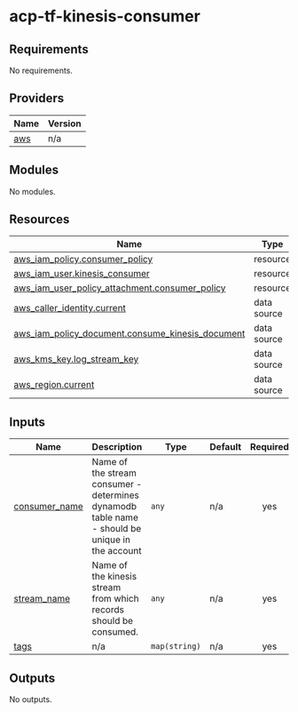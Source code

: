 # acp-tf-kinesis-consumer
## Requirements

No requirements.

## Providers

| Name | Version |
|------|---------|
| <a name="provider_aws"></a> [aws](#provider\_aws) | n/a |

## Modules

No modules.

## Resources

| Name | Type |
|------|------|
| [aws_iam_policy.consumer_policy](https://registry.terraform.io/providers/hashicorp/aws/latest/docs/resources/iam_policy) | resource |
| [aws_iam_user.kinesis_consumer](https://registry.terraform.io/providers/hashicorp/aws/latest/docs/resources/iam_user) | resource |
| [aws_iam_user_policy_attachment.consumer_policy](https://registry.terraform.io/providers/hashicorp/aws/latest/docs/resources/iam_user_policy_attachment) | resource |
| [aws_caller_identity.current](https://registry.terraform.io/providers/hashicorp/aws/latest/docs/data-sources/caller_identity) | data source |
| [aws_iam_policy_document.consume_kinesis_document](https://registry.terraform.io/providers/hashicorp/aws/latest/docs/data-sources/iam_policy_document) | data source |
| [aws_kms_key.log_stream_key](https://registry.terraform.io/providers/hashicorp/aws/latest/docs/data-sources/kms_key) | data source |
| [aws_region.current](https://registry.terraform.io/providers/hashicorp/aws/latest/docs/data-sources/region) | data source |

## Inputs

| Name | Description | Type | Default | Required |
|------|-------------|------|---------|:--------:|
| <a name="input_consumer_name"></a> [consumer\_name](#input\_consumer\_name) | Name of the stream consumer - determines dynamodb table name - should be unique in the account | `any` | n/a | yes |
| <a name="input_stream_name"></a> [stream\_name](#input\_stream\_name) | Name of the kinesis stream from which records should be consumed. | `any` | n/a | yes |
| <a name="input_tags"></a> [tags](#input\_tags) | n/a | `map(string)` | n/a | yes |

## Outputs

No outputs.
